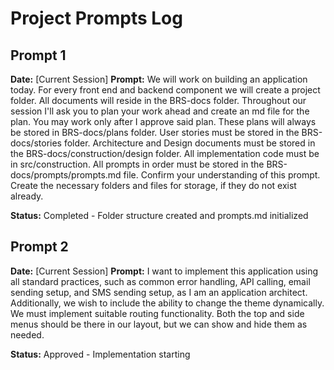 # Project Prompts Log

## Prompt 1
**Date:** [Current Session]
**Prompt:** We will work on building an application today. For every front end and backend component we will create a project folder. All documents will reside in the BRS-docs folder. Throughout our session I'll ask you to plan your work ahead and create an md file for the plan. You may work only after I approve said plan. These plans will always be stored in BRS-docs/plans folder. User stories must be stored in the BRS-docs/stories folder. Architecture and Design documents must be stored in the BRS-docs/construction/design folder. All implementation code must be in src/construction. All prompts in order must be stored in the BRS-docs/prompts/prompts.md file. Confirm your understanding of this prompt. Create the necessary folders and files for storage, if they do not exist already.

**Status:** Completed - Folder structure created and prompts.md initialized

## Prompt 2
**Date:** [Current Session]
**Prompt:** I want to implement this application using all standard practices, such as common error handling, API calling, email sending setup, and SMS sending setup, as I am an application architect. Additionally, we wish to include the ability to change the theme dynamically. We must implement suitable routing functionality. Both the top and side menus should be there in our layout, but we can show and hide them as needed.

**Status:** Approved - Implementation starting